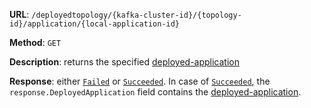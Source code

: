 **URL**: `/deployedtopology/{kafka-cluster-id}/{topology-id}/application/{local-application-id}`

**Method**: `GET`

**Description**: returns the specified [deployed-application](DeployedApplication.md)

**Response**: either [`Failed`](../Failed.md) or [`Succeeded`](../Succeeded.md). In case of [`Succeeded`](../Succeeded.md), the `response.DeployedApplication` field contains the [deployed-application](DeployedApplication.md).
